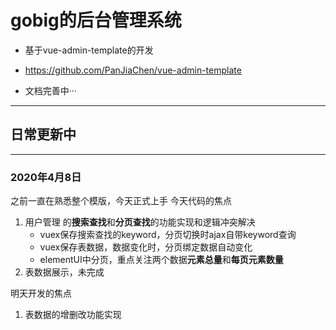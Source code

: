 # gobig的后台管理系统

- 基于vue-admin-template的开发
- https://github.com/PanJiaChen/vue-admin-template

- 文档完善中···
---
## 日常更新中
---
### 2020年4月8日
之前一直在熟悉整个模版，今天正式上手
今天代码的焦点
1. 用户管理 的**搜索查找**和**分页查找**的功能实现和逻辑冲突解决
    - vuex保存搜索查找的keyword，分页切换时ajax自带keyword查询
    - vuex保存表数据，数据变化时，分页绑定数据自动变化
    - elementUI中分页，重点关注两个数据**元素总量**和**每页元素数量**
2. 表数据展示，未完成

明天开发的焦点
1. 表数据的增删改功能实现

